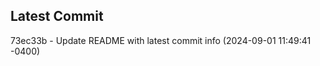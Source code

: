 
## Latest Commit
73ec33b - Update README with latest commit info (2024-09-01 11:49:41 -0400) <Yunxi-Zhou>
